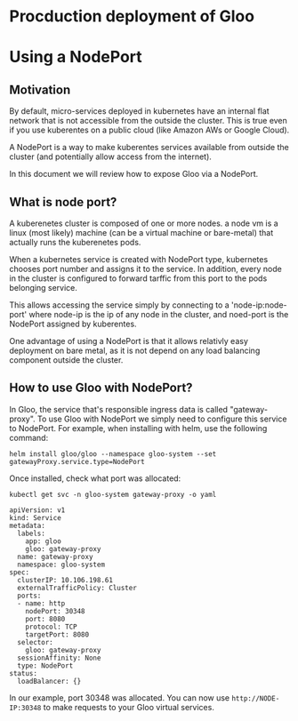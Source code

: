 # Procduction deployment of Gloo 
# Using a NodePort

## Motivation
By default, micro-services deployed in kubernetes have an internal flat network that is not accessible from the outside
the cluster. This is true even if you use kuberentes on a public cloud (like Amazon AWs or Google Cloud).

A NodePort is a way to make kuberentes services available from outside the cluster (and potentially allow access from the internet).

In this document we will review how to expose Gloo via a NodePort.


## What is node port?
A kuberenetes cluster is composed of one or more nodes. a node vm is a linux (most likely) machine (can be a virtual machine or bare-metal) that actually runs the kuberenetes pods. 

When a kubernetes service is created with NodePort type, kubernetes chooses port number and assigns it to the service. In addition, every node in the cluster is configured to forward tarffic from this port to the pods belonging service.

This allows accessing the service simply by connecting to a 'node-ip:node-port' where node-ip is the ip of any node in the cluster, and noed-port is the NodePort assigned by kuberentes.

One advantage of using a NodePort is that it allows relativly easy deployment on bare metal, as it is not depend on any load balancing component outside the cluster.

## How to use Gloo with NodePort?

In Gloo, the service that's responsible ingress data is called "gateway-proxy". To use Gloo with NodePort
we simply need to configure this service to NodePort. For example, when installing with helm,
use the following command:

```
helm install gloo/gloo --namespace gloo-system --set gatewayProxy.service.type=NodePort
```

Once installed, check what port was allocated:
```
kubectl get svc -n gloo-system gateway-proxy -o yaml

apiVersion: v1
kind: Service
metadata:
  labels:
    app: gloo
    gloo: gateway-proxy
  name: gateway-proxy
  namespace: gloo-system
spec:
  clusterIP: 10.106.198.61
  externalTrafficPolicy: Cluster
  ports:
  - name: http
    nodePort: 30348
    port: 8080
    protocol: TCP
    targetPort: 8080
  selector:
    gloo: gateway-proxy
  sessionAffinity: None
  type: NodePort
status:
  loadBalancer: {}
```

In our example, port 30348 was allocated. You can now use `http://NODE-IP:30348` to make requests to your
Gloo virtual services.
